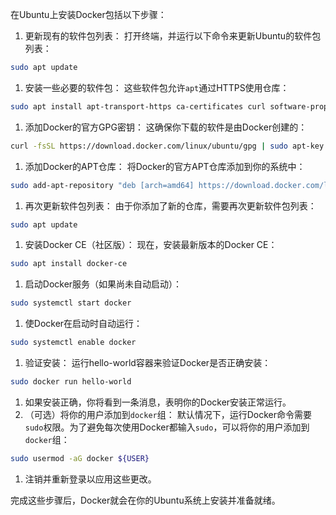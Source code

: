 在Ubuntu上安装Docker包括以下步骤：

1. 更新现有的软件包列表： 打开终端，并运行以下命令来更新Ubuntu的软件包列表：

```Bash
sudo apt update
```

1. 安装一些必要的软件包： 这些软件包允许`apt`通过HTTPS使用仓库：

```Bash
sudo apt install apt-transport-https ca-certificates curl software-properties-common
```

1. 添加Docker的官方GPG密钥： 这确保你下载的软件是由Docker创建的：

```Bash
curl -fsSL https://download.docker.com/linux/ubuntu/gpg | sudo apt-key add -
```

1. 添加Docker的APT仓库： 将Docker的官方APT仓库添加到你的系统中：

```Bash
sudo add-apt-repository "deb [arch=amd64] https://download.docker.com/linux/ubuntu $(lsb_release -cs) stable"
```

1. 再次更新软件包列表： 由于你添加了新的仓库，需要再次更新软件包列表：

```Bash
sudo apt update
```

1. 安装Docker CE（社区版）： 现在，安装最新版本的Docker CE：

```Bash
sudo apt install docker-ce
```

1. 启动Docker服务（如果尚未自动启动）：

```Bash
sudo systemctl start docker
```

1. 使Docker在启动时自动运行：

```Bash
sudo systemctl enable docker
```

1. 验证安装： 运行hello-world容器来验证Docker是否正确安装：

```Bash
sudo docker run hello-world
```

1. 如果安装正确，你将看到一条消息，表明你的Docker安装正常运行。
2. （可选）将你的用户添加到`docker`组： 默认情况下，运行Docker命令需要`sudo`权限。为了避免每次使用Docker都输入`sudo`，可以将你的用户添加到`docker`组：

```Bash
sudo usermod -aG docker ${USER}
```

1. 注销并重新登录以应用这些更改。

完成这些步骤后，Docker就会在你的Ubuntu系统上安装并准备就绪。